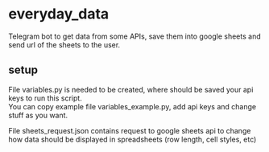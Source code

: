 # everyday_data
Telegram bot to get data from some APIs, save them into google sheets and send url of the sheets to the user.
## setup
File variables.py is needed to be created, where should be saved your api keys to run this script.  
You can copy example file variables_example.py, add api keys and change stuff as you want.  
  
File sheets_request.json contains request to google sheets api to change how data should be displayed in spreadsheets (row length, cell styles, etc)